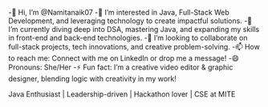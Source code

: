 -👋 Hi, I’m @Namitanaik07
-👀 I’m interested in Java, Full-Stack Web Development, and leveraging technology to create impactful solutions.
-🌱 I’m currently diving deep into DSA, mastering Java, and expanding my skills in front-end and back-end technologies.
-💞️ I’m looking to collaborate on full-stack projects, tech innovations, and creative problem-solving.
-📫 How to reach me: Connect with me on LinkedIn or drop me a message!
-😄 Pronouns: She/Her
-⚡ Fun fact: I’m a creative video editor & graphic designer, blending logic with creativity in my work!

Java Enthusiast | Leadership-driven | Hackathon lover | CSE at MITE

